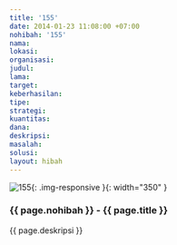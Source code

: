 ```yaml
---
title: '155'
date: 2014-01-23 11:08:00 +07:00
nohibah: '155'
nama: 
lokasi: 
organisasi: 
judul: 
lama: 
target: 
keberhasilan: 
tipe: 
strategi: 
kuantitas: 
dana: 
deskripsi: 
masalah: 
solusi: 
layout: hibah
---
```


![155](/static/img/hibahcms/155.png){: .img-responsive }{: width="350" }

### {{ page.nohibah }} - {{ page.title }}

{{ page.deskripsi }}
